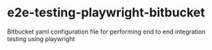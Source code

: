 # e2e-testing-playwright-bitbucket
Bitbucket yaml configuration file for performing end to end integration testing using playwright

